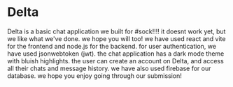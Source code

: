 # Delta

Delta is a basic chat application we built for #sock!!!! it doesnt work yet, but we like what we've done. we hope you will too! we have used react and vite for the frontend and node.js for the backend. for user authentication, we have used jsonwebtoken (jwt). the chat application has a dark mode theme with bluish highlights. the user can create an account on Delta, and access all their chats and message history. we have also used firebase for our database. we hope you enjoy going through our submission!
